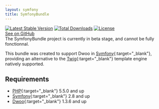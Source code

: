 ```yaml
---
layout: symfony
title: SymfonyBundle 
---
```


<div class="row mb-1">
	<div class="col-md-9">
		<a href="https://packagist.org/packages/dwoo/symfony-bundle"><img src="https://poser.pugx.org/dwoo/symfony-bundle/v/stable?format=flat-square" alt="Latest Stable Version"></a>
		<a href="https://packagist.org/packages/dwoo/symfony-bundle"><img src="https://poser.pugx.org/dwoo/symfony-bundle/downloads?format=flat-square" alt="Total Downloads"></a>
		<a href="https://packagist.org/packages/dwoo/symfony-bundle"><img src="https://poser.pugx.org/dwoo/symfony-bundle/license?format=flat-square" alt="License"></a>
	</div>
	<div class="col-md-3 text-md-right">
		<a href="https://github.com/dwoo-project/symfonybundle" target="_blank" class="btn btn-sm btn-outline-success">
			<i class="fa fa-github" aria-hidden="true"></i> See on GitHub
		</a>
	</div>
</div>

<div class="alert alert-warning">
  <strong><i class="fa fa-exclamation-triangle" aria-hidden="true"></i></strong>
  The SymfonyBundle project is currently in beta stage, and cannot be fully fonctionnal.
  <strong><i class="fa fa-exclamation-triangle" aria-hidden="true"></i></strong>
</div>

This bundle was created to support Dwoo in [Symfony](https://symfony.com){:target="_blank"}, providing an alternative
to the [Twig](http://twig.sensiolabs.org){:target="_blank"} template engine natively supported.

## Requirements
* [PHP](http://php.net){:target="_blank"} 5.5.0 and up
* [Symfony](http://symfony.com){:target="_blank"} 2.8 and up
* [Dwoo](http://dwoo.org){:target="_blank"} 1.3.6 and up